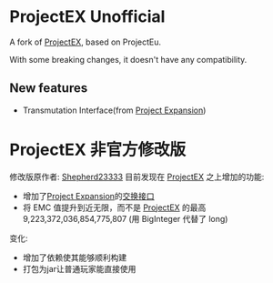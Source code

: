 # ProjectEX Unofficial

A fork of [ProjectEX](https://github.com/FTBTeam/FTB-ProjectEX), based on ProjectEu.

With some breaking changes, it doesn't have any compatibility.

## New features

* Transmutation Interface(from [Project Expansion](https://github.com/DonovanDMC/ProjectExpansion))
  
# ProjectEX 非官方修改版
  修改版原作者: [Shepherd23333](https://github.com/Shepherd23333)
  目前发现在 [ProjectEX](https://github.com/FTBTeam/FTB-ProjectEX) 之上增加的功能:
* 增加了[Project Expansion](https://github.com/DonovanDMC/ProjectExpansion)的[交换接口](https://www.mcmod.cn/item/593867.html)
* 将 EMC 值提升到近无限，而不是 [ProjectEX](https://github.com/FTBTeam/FTB-ProjectEX) 的最高9,223,372,036,854,775,807 (用 BigInteger 代替了 long)

变化:
* 增加了依赖使其能够顺利构建
* 打包为jar让普通玩家能直接使用

